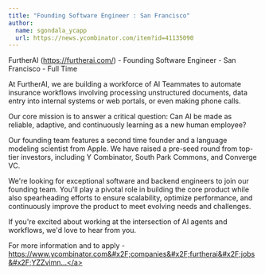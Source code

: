 ```yaml
---
title: "Founding Software Engineer : San Francisco"
author:
  name: sgondala_ycapp
  url: https://news.ycombinator.com/item?id=41135090
---
```

FurtherAI (<a href="https:&#x2F;&#x2F;furtherai.com&#x2F;">https:&#x2F;&#x2F;furtherai.com&#x2F;</a>) - Founding Software Engineer - San Francisco - Full Time

At FurtherAI, we are building a workforce of AI Teammates to automate insurance workflows involving processing unstructured documents, data entry into internal systems or web portals, or even making phone calls.

Our core mission is to answer a critical question: Can AI be made as reliable, adaptive, and continuously learning as a new human employee?

Our founding team features a second time founder and a language modeling scientist from Apple. We have raised a pre-seed round from top-tier investors, including Y Combinator, South Park Commons, and Converge VC.

We&#x27;re looking for exceptional software and backend engineers to join our founding team. You&#x27;ll play a pivotal role in building the core product while also spearheading efforts to ensure scalability, optimize performance, and continuously improve the product to meet evolving needs and challenges.

If you&#x27;re excited about working at the intersection of AI agents and workflows, we&#x27;d love to hear from you.

For more information and to apply - <a href="https:&#x2F;&#x2F;www.ycombinator.com&#x2F;companies&#x2F;furtherai&#x2F;jobs&#x2F;YZZvimn-founding-software-engineer">https:&#x2F;&#x2F;www.ycombinator.com&#x2F;companies&#x2F;furtherai&#x2F;jobs&#x2F;YZZvimn...</a>
